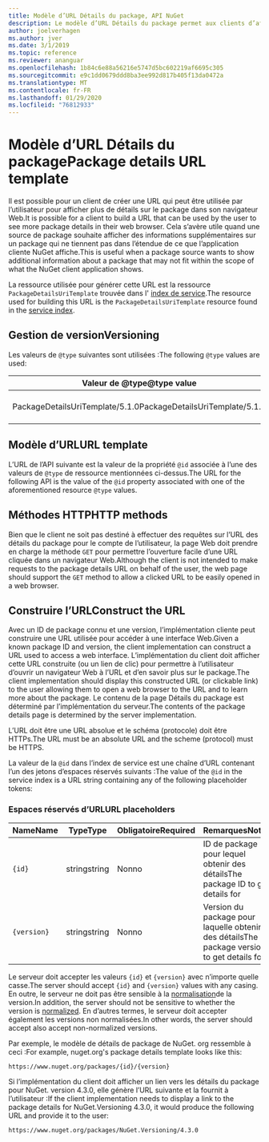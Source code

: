 ```yaml
---
title: Modèle d’URL Détails du package, API NuGet
description: Le modèle d’URL Détails du package permet aux clients d’afficher dans leur interface utilisateur un lien Web vers d’autres détails sur le package
author: joelverhagen
ms.author: jver
ms.date: 3/1/2019
ms.topic: reference
ms.reviewer: ananguar
ms.openlocfilehash: 1b84c6e88a56216e5747d5bc602219af6695c305
ms.sourcegitcommit: e9c1dd0679ddd8ba3ee992d817b405f13da0472a
ms.translationtype: MT
ms.contentlocale: fr-FR
ms.lasthandoff: 01/29/2020
ms.locfileid: "76812933"
---
```

# <a name="package-details-url-template"></a><span data-ttu-id="ab9a3-103">Modèle d’URL Détails du package</span><span class="sxs-lookup"><span data-stu-id="ab9a3-103">Package details URL template</span></span>

<span data-ttu-id="ab9a3-104">Il est possible pour un client de créer une URL qui peut être utilisée par l’utilisateur pour afficher plus de détails sur le package dans son navigateur Web.</span><span class="sxs-lookup"><span data-stu-id="ab9a3-104">It is possible for a client to build a URL that can be used by the user to see more package details in their web browser.</span></span> <span data-ttu-id="ab9a3-105">Cela s’avère utile quand une source de package souhaite afficher des informations supplémentaires sur un package qui ne tiennent pas dans l’étendue de ce que l’application cliente NuGet affiche.</span><span class="sxs-lookup"><span data-stu-id="ab9a3-105">This is useful when a package source wants to show additional information about a package that may not fit within the scope of what the NuGet client application shows.</span></span>

<span data-ttu-id="ab9a3-106">La ressource utilisée pour générer cette URL est la ressource `PackageDetailsUriTemplate` trouvée dans l' [index de service](service-index.md).</span><span class="sxs-lookup"><span data-stu-id="ab9a3-106">The resource used for building this URL is the `PackageDetailsUriTemplate` resource found in the [service index](service-index.md).</span></span>

## <a name="versioning"></a><span data-ttu-id="ab9a3-107">Gestion de version</span><span class="sxs-lookup"><span data-stu-id="ab9a3-107">Versioning</span></span>

<span data-ttu-id="ab9a3-108">Les valeurs de `@type` suivantes sont utilisées :</span><span class="sxs-lookup"><span data-stu-id="ab9a3-108">The following `@type` values are used:</span></span>

<span data-ttu-id="ab9a3-109">Valeur de @type</span><span class="sxs-lookup"><span data-stu-id="ab9a3-109">@type value</span></span>                     | <span data-ttu-id="ab9a3-110">Remarques</span><span class="sxs-lookup"><span data-stu-id="ab9a3-110">Notes</span></span>
------------------------------- | -----
<span data-ttu-id="ab9a3-111">PackageDetailsUriTemplate/5.1.0</span><span class="sxs-lookup"><span data-stu-id="ab9a3-111">PackageDetailsUriTemplate/5.1.0</span></span> | <span data-ttu-id="ab9a3-112">La version initiale</span><span class="sxs-lookup"><span data-stu-id="ab9a3-112">The initial release</span></span>

## <a name="url-template"></a><span data-ttu-id="ab9a3-113">Modèle d’URL</span><span class="sxs-lookup"><span data-stu-id="ab9a3-113">URL template</span></span>

<span data-ttu-id="ab9a3-114">L’URL de l’API suivante est la valeur de la propriété `@id` associée à l’une des valeurs de `@type` de ressource mentionnées ci-dessus.</span><span class="sxs-lookup"><span data-stu-id="ab9a3-114">The URL for the following API is the value of the `@id` property associated with one of the aforementioned resource `@type` values.</span></span>

## <a name="http-methods"></a><span data-ttu-id="ab9a3-115">Méthodes HTTP</span><span class="sxs-lookup"><span data-stu-id="ab9a3-115">HTTP methods</span></span>

<span data-ttu-id="ab9a3-116">Bien que le client ne soit pas destiné à effectuer des requêtes sur l’URL des détails du package pour le compte de l’utilisateur, la page Web doit prendre en charge la méthode `GET` pour permettre l’ouverture facile d’une URL cliquée dans un navigateur Web.</span><span class="sxs-lookup"><span data-stu-id="ab9a3-116">Although the client is not intended to make requests to the package details URL on behalf of the user, the web page should support the `GET` method to allow a clicked URL to be easily opened in a web browser.</span></span>

## <a name="construct-the-url"></a><span data-ttu-id="ab9a3-117">Construire l’URL</span><span class="sxs-lookup"><span data-stu-id="ab9a3-117">Construct the URL</span></span>

<span data-ttu-id="ab9a3-118">Avec un ID de package connu et une version, l’implémentation cliente peut construire une URL utilisée pour accéder à une interface Web.</span><span class="sxs-lookup"><span data-stu-id="ab9a3-118">Given a known package ID and version, the client implementation can construct a URL used to access a web interface.</span></span> <span data-ttu-id="ab9a3-119">L’implémentation du client doit afficher cette URL construite (ou un lien de clic) pour permettre à l’utilisateur d’ouvrir un navigateur Web à l’URL et d’en savoir plus sur le package.</span><span class="sxs-lookup"><span data-stu-id="ab9a3-119">The client implementation should display this constructed URL (or clickable link) to the user allowing them to open a web browser to the URL and to learn more about the package.</span></span> <span data-ttu-id="ab9a3-120">Le contenu de la page Détails du package est déterminé par l’implémentation du serveur.</span><span class="sxs-lookup"><span data-stu-id="ab9a3-120">The contents of the package details page is determined by the server implementation.</span></span>

<span data-ttu-id="ab9a3-121">L’URL doit être une URL absolue et le schéma (protocole) doit être HTTPs.</span><span class="sxs-lookup"><span data-stu-id="ab9a3-121">The URL must be an absolute URL and the scheme (protocol) must be HTTPS.</span></span>

<span data-ttu-id="ab9a3-122">La valeur de la `@id` dans l’index de service est une chaîne d’URL contenant l’un des jetons d’espaces réservés suivants :</span><span class="sxs-lookup"><span data-stu-id="ab9a3-122">The value of the `@id` in the service index is a URL string containing any of the following placeholder tokens:</span></span>

### <a name="url-placeholders"></a><span data-ttu-id="ab9a3-123">Espaces réservés d’URL</span><span class="sxs-lookup"><span data-stu-id="ab9a3-123">URL placeholders</span></span>

<span data-ttu-id="ab9a3-124">Name</span><span class="sxs-lookup"><span data-stu-id="ab9a3-124">Name</span></span>        | <span data-ttu-id="ab9a3-125">Type</span><span class="sxs-lookup"><span data-stu-id="ab9a3-125">Type</span></span>    | <span data-ttu-id="ab9a3-126">Obligatoire</span><span class="sxs-lookup"><span data-stu-id="ab9a3-126">Required</span></span> | <span data-ttu-id="ab9a3-127">Remarques</span><span class="sxs-lookup"><span data-stu-id="ab9a3-127">Notes</span></span>
----------- | ------- | -------- | -----
`{id}`      | <span data-ttu-id="ab9a3-128">string</span><span class="sxs-lookup"><span data-stu-id="ab9a3-128">string</span></span>  | <span data-ttu-id="ab9a3-129">Non</span><span class="sxs-lookup"><span data-stu-id="ab9a3-129">no</span></span>       | <span data-ttu-id="ab9a3-130">ID de package pour lequel obtenir des détails</span><span class="sxs-lookup"><span data-stu-id="ab9a3-130">The package ID to get details for</span></span>
`{version}` | <span data-ttu-id="ab9a3-131">string</span><span class="sxs-lookup"><span data-stu-id="ab9a3-131">string</span></span>  | <span data-ttu-id="ab9a3-132">Non</span><span class="sxs-lookup"><span data-stu-id="ab9a3-132">no</span></span>       | <span data-ttu-id="ab9a3-133">Version du package pour laquelle obtenir des détails</span><span class="sxs-lookup"><span data-stu-id="ab9a3-133">The package version to get details for</span></span>

<span data-ttu-id="ab9a3-134">Le serveur doit accepter les valeurs `{id}` et `{version}` avec n’importe quelle casse.</span><span class="sxs-lookup"><span data-stu-id="ab9a3-134">The server should accept `{id}` and `{version}` values with any casing.</span></span> <span data-ttu-id="ab9a3-135">En outre, le serveur ne doit pas être sensible à la [normalisation](../concepts/package-versioning.md#normalized-version-numbers)de la version.</span><span class="sxs-lookup"><span data-stu-id="ab9a3-135">In addition, the server should not be sensitive to whether the version is [normalized](../concepts/package-versioning.md#normalized-version-numbers).</span></span> <span data-ttu-id="ab9a3-136">En d’autres termes, le serveur doit accepter également les versions non normalisées.</span><span class="sxs-lookup"><span data-stu-id="ab9a3-136">In other words, the server should accept also accept non-normalized versions.</span></span>

<span data-ttu-id="ab9a3-137">Par exemple, le modèle de détails de package de NuGet. org ressemble à ceci :</span><span class="sxs-lookup"><span data-stu-id="ab9a3-137">For example, nuget.org's package details template looks like this:</span></span>

    https://www.nuget.org/packages/{id}/{version}

<span data-ttu-id="ab9a3-138">Si l’implémentation du client doit afficher un lien vers les détails du package pour NuGet. version 4.3.0, elle génère l’URL suivante et la fournit à l’utilisateur :</span><span class="sxs-lookup"><span data-stu-id="ab9a3-138">If the client implementation needs to display a link to the package details for NuGet.Versioning 4.3.0, it would produce the following URL and provide it to the user:</span></span>

    https://www.nuget.org/packages/NuGet.Versioning/4.3.0
